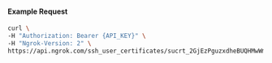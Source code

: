 
#### Example Request
```bash
curl \
-H "Authorization: Bearer {API_KEY}" \
-H "Ngrok-Version: 2" \
https://api.ngrok.com/ssh_user_certificates/sucrt_2GjEzPguzxdheBUQHMwWmb7qj8N
